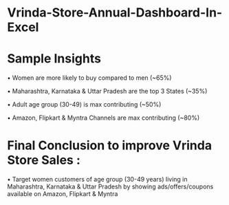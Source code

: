 # Vrinda-Store-Annual-Dashboard-In-Excel

# Sample Insights
•	Women are more likely to buy compared to men (~65%)

•	Maharashtra, Karnataka & Uttar Pradesh are the top 3 States (~35%)

•	Adult age group (30-49) is max contributing (~50%)

•	Amazon, Flipkart & Myntra Channels are max contributing (~80%)

# Final Conclusion to improve Vrinda Store Sales :

•	Target women customers of age group (30-49 years) living in Maharashtra, Karnataka & Uttar Pradesh by showing ads/offers/coupons available on Amazon, Flipkart & Myntra
